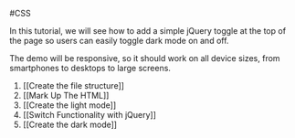 #CSS 

In this tutorial, we will see how to add a simple jQuery toggle at the top of the page so users can easily toggle dark mode on and off.

The demo will be responsive, so it should work on all device sizes, from smartphones to desktops to large screens.

1. [[Create the file structure]]
2. [[Mark Up The HTML]]
3. [[Create the light mode]]
4. [[Switch Functionality with jQuery]]
5. [[Create the dark mode]]